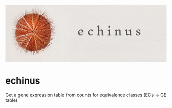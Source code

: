 ![Echinus esculentus](img/cover.png)

# echinus

Get a gene expression table from counts for equivalence classes (ECs -> GE table)
